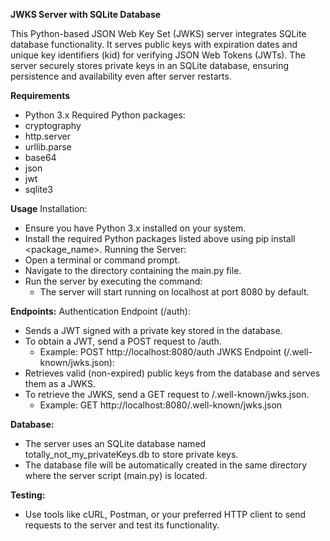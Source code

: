 **JWKS Server with SQLite Database**

This Python-based JSON Web Key Set (JWKS) server integrates SQLite database functionality. It serves public keys with expiration dates and unique key identifiers (kid) for verifying JSON Web Tokens (JWTs). The server securely stores private keys in an SQLite database, ensuring persistence and availability even after server restarts.

**Requirements**
- Python 3.x
Required Python packages:
- cryptography
- http.server
- urllib.parse
- base64
- json
- jwt
- sqlite3

**Usage**
Installation:
- Ensure you have Python 3.x installed on your system.
- Install the required Python packages listed above using pip install <package_name>.
Running the Server:
- Open a terminal or command prompt.
- Navigate to the directory containing the main.py file.
- Run the server by executing the command:
   - The server will start running on localhost at port 8080 by default.

**Endpoints:**
Authentication Endpoint (/auth):
- Sends a JWT signed with a private key stored in the database.
- To obtain a JWT, send a POST request to /auth.
  - Example: POST http://localhost:8080/auth
JWKS Endpoint (/.well-known/jwks.json):
- Retrieves valid (non-expired) public keys from the database and serves them as a JWKS.
- To retrieve the JWKS, send a GET request to /.well-known/jwks.json.
  - Example: GET http://localhost:8080/.well-known/jwks.json

**Database:**
- The server uses an SQLite database named totally_not_my_privateKeys.db to store private keys.
- The database file will be automatically created in the same directory where the server script (main.py) is located.

**Testing:**
- Use tools like cURL, Postman, or your preferred HTTP client to send requests to the server and test its functionality.
